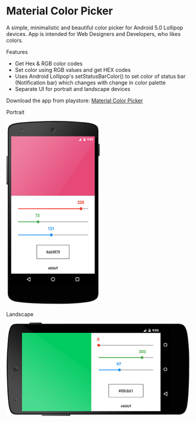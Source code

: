 # Material Color Picker
A simple, minimalistic and beautiful color picker for Android 5.0 Lollipop devices. App is intended for Web Designers and Developers, who likes colors.

Features
- Get Hex & RGB color codes
- Set color using RGB values and get HEX codes
- Uses Android Lollipop's setStatusBarColor() to set color of status bar (Notification bar) which changes with change in color palette
- Separate UI for portrait and landscape devices

Download the app from playstore: [Material Color Picker](hhttps://play.google.com/store/apps/details?id=com.anjithsasindran.materialcolorpicker)

Portrait

![portrait](/screenshots/main.jpg)

Landscape

![landscape](/screenshots/main_land.jpg)
